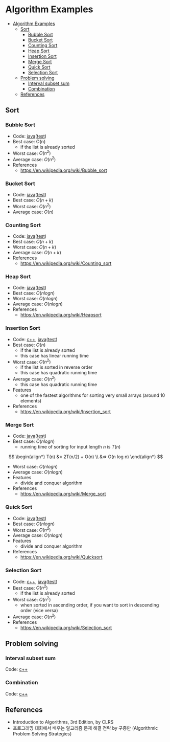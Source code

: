 # Algorithm Examples

- [Algorithm Examples](#algorithm-examples)
  - [Sort](#sort)
    - [Bubble Sort](#bubble-sort)
    - [Bucket Sort](#bucket-sort)
    - [Counting Sort](#counting-sort)
    - [Heap Sort](#heap-sort)
    - [Insertion Sort](#insertion-sort)
    - [Merge Sort](#merge-sort)
    - [Quick Sort](#quick-sort)
    - [Selection Sort](#selection-sort)
  - [Problem solving](#problem-solving)
    - [Interval subset sum](#interval-subset-sum)
    - [Combination](#combination)
  - [References](#references)

## Sort

### Bubble Sort

- Code: [java](https://github.com/codejsha/algorithm-examples/tree/main/java-algorithm/src/main/java/com/example/demo/sort)([test](https://github.com/codejsha/algorithm-examples/tree/main/java-algorithm/src/test/java/com/example/demo/sort))
- Best case: O(n)
  - if the list is already sorted
- Worst case: $O(n^2)$
- Average case: $O(n^2)$
- References
  - https://en.wikipedia.org/wiki/Bubble_sort

### Bucket Sort

- Code: [java](https://github.com/codejsha/algorithm-examples/tree/main/java-algorithm/src/main/java/com/example/demo/sort)([test](https://github.com/codejsha/algorithm-examples/tree/main/java-algorithm/src/test/java/com/example/demo/sort))
- Best case: $O(n + k)$
- Worst case: $O(n^2)$
- Average case: $O(n)$

### Counting Sort

- Code: [java](https://github.com/codejsha/algorithm-examples/tree/main/java-algorithm/src/main/java/com/example/demo/sort)([test](https://github.com/codejsha/algorithm-examples/tree/main/java-algorithm/src/test/java/com/example/demo/sort))
- Best case: $O(n + k)$
- Worst case: $O(n + k)$
- Average case: $O(n + k)$
- References
  - https://en.wikipedia.org/wiki/Counting_sort

### Heap Sort

- Code: [java](https://github.com/codejsha/algorithm-examples/tree/main/java-algorithm/src/main/java/com/example/demo/sort)([test](https://github.com/codejsha/algorithm-examples/tree/main/java-algorithm/src/test/java/com/example/demo/sort))
- Best case: $O(n log n)$
- Worst case: $O(n log n)$
- Average case: $O(n log n)$
- References
  - https://en.wikipedia.org/wiki/Heapsort

### Insertion Sort

- Code: [c++](https://github.com/codejsha/algorithm-examples/tree/main/cpp-algorithm/src/sort), [java](https://github.com/codejsha/algorithm-examples/tree/main/java-algorithm/src/main/java/com/example/demo/sort)([test](https://github.com/codejsha/algorithm-examples/tree/main/java-algorithm/src/test/java/com/example/demo/sort))
- Best case: $O(n)$
  - if the list is already sorted
  - this case has linear running time
- Worst case: $O(n^2)$
  - if the list is sorted in reverse order
  - this case has quadratic running time
- Average case: $O(n^2)$
  - this case has quadratic running time
- Features
  - one of the fastest algorithms for sorting very small arrays (around 10 elements)
- References
  - https://en.wikipedia.org/wiki/Insertion_sort

### Merge Sort

- Code: [java](https://github.com/codejsha/algorithm-examples/tree/main/java-algorithm/src/main/java/com/example/demo/sort)([test](https://github.com/codejsha/algorithm-examples/tree/main/java-algorithm/src/test/java/com/example/demo/sort))
- Best case: $O(n log n)$
  - running time of sorting for input length $n$ is $T(n)$

$$
\begin{align*}
T(n) &= 2T(n/2) + O(n) \\
     &=> O(n log n)
\end{align*}
$$

- Worst case: $O(n log n)$
- Average case: $O(n log n)$
- Features
  - divide and conquer algorithm
- References
  - https://en.wikipedia.org/wiki/Merge_sort

### Quick Sort

- Code: [java](https://github.com/codejsha/algorithm-examples/tree/main/java-algorithm/src/main/java/com/example/demo/sort)([test](https://github.com/codejsha/algorithm-examples/tree/main/java-algorithm/src/test/java/com/example/demo/sort))
- Best case: $O(n log n)$
- Worst case: $O(n^2)$
- Average case: $O(n log n)$
- Features
  - divide and conquer algorithm
- References
  - https://en.wikipedia.org/wiki/Quicksort

### Selection Sort

- Code: [c++](https://github.com/codejsha/algorithm-examples/tree/main/cpp-algorithm/src/sort), [java](https://github.com/codejsha/algorithm-examples/tree/main/java-algorithm/src/main/java/com/example/demo/sort)([test](https://github.com/codejsha/algorithm-examples/tree/main/java-algorithm/src/test/java/com/example/demo/sort))
- Best case: $O(n^2)$
  - if the list is already sorted
- Worst case: $O(n^2)$
  - when sorted in ascending order, if you want to sort in descending order (vice versa)
- Average case: $O(n^2)$
- References
  - https://en.wikipedia.org/wiki/Selection_sort

## Problem solving

### Interval subset sum

Code: [c++](https://github.com/codejsha/algorithm-examples/tree/main/cpp-algorithm/src/problem)

### Combination

Code: [c++](https://github.com/codejsha/algorithm-examples/tree/main/cpp-algorithm/src/problem)

## References

- Introduction to Algorithms, 3rd Edition, by CLRS
- 프로그래밍 대회에서 배우는 알고리즘 문제 해결 전략 by 구종만 (Algorithmic Problem Solving Strategies)
